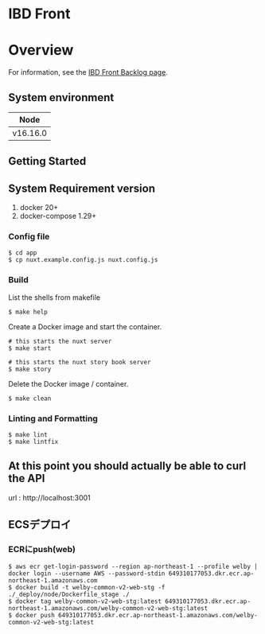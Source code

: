 # IBD Front

# Overview

For information, see the [IBD Front Backlog page](https://welbyinc.backlog.jp/test).

## System environment

| Node        |
|-------------|
| v16.16.0    |

## Getting Started

## System Requirement version

1. docker 20+
2. docker-compose 1.29+

### Config file

```shell
$ cd app
$ cp nuxt.example.config.js nuxt.config.js
```

### Build

List the shells from makefile

```shell
$ make help
```

Create a Docker image and start the container.

```shell
# this starts the nuxt server 
$ make start

# this starts the nuxt story book server
$ make story
```

Delete the Docker image / container.

```shell
$ make clean
```

### Linting and Formatting

```shell
$ make lint
$ make lintfix
```

## At this point you should actually be able to curl the API

url : http://localhost:3001

## ECSデプロイ
### ECRにpush(web)
```shell
$ aws ecr get-login-password --region ap-northeast-1 --profile welby | docker login --username AWS --password-stdin 649310177053.dkr.ecr.ap-northeast-1.amazonaws.com
$ docker build -t welby-common-v2-web-stg -f ./_deploy/node/Dockerfile_stage ./
$ docker tag welby-common-v2-web-stg:latest 649310177053.dkr.ecr.ap-northeast-1.amazonaws.com/welby-common-v2-web-stg:latest
$ docker push 649310177053.dkr.ecr.ap-northeast-1.amazonaws.com/welby-common-v2-web-stg:latest
```
